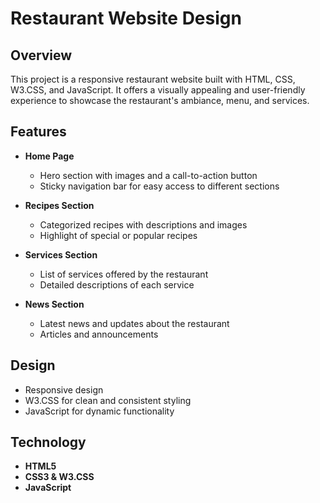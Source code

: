 # Restaurant Website Design

## Overview
This project is a responsive restaurant website built with HTML, CSS, W3.CSS, and JavaScript. It offers a visually appealing and user-friendly experience to showcase the restaurant's ambiance, menu, and services.

## Features
- **Home Page**
  - Hero section with images and a call-to-action button
  - Sticky navigation bar for easy access to different sections

- **Recipes Section**
  - Categorized recipes with descriptions and images
  - Highlight of special or popular recipes

- **Services Section**
  - List of services offered by the restaurant
  - Detailed descriptions of each service

- **News Section**
  - Latest news and updates about the restaurant
  - Articles and announcements

## Design
- Responsive design 
- W3.CSS for clean and consistent styling
- JavaScript for dynamic functionality 

## Technology
- **HTML5**
- **CSS3 & W3.CSS**
- **JavaScript**

